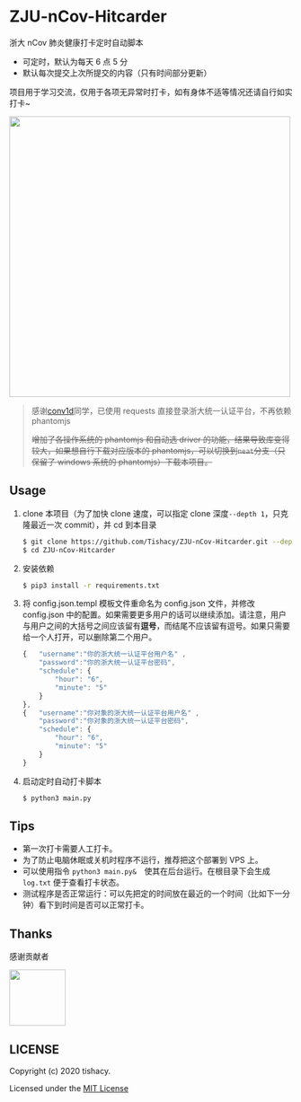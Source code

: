 # ZJU-nCov-Hitcarder

浙大 nCov 肺炎健康打卡定时自动脚本

 - 可定时，默认为每天 6 点 5 分
 - 默认每次提交上次所提交的内容（只有时间部分更新）

 项目用于学习交流，仅用于各项无异常时打卡，如有身体不适等情况还请自行如实打卡~

<img src="https://github.com/Tishacy/ZJU-nCov-Hitcarder/raw/master/demo.png" width="500px"/>

> 感谢[conv1d](https://github.com/conv1d)同学，已使用 requests 直接登录浙大统一认证平台，不再依赖 phantomjs
>
> ~~增加了各操作系统的 phantomjs 和自动选 driver 的功能，结果导致库变得较大，如果想自行下载对应版本的 phantomjs，可以切换到`neat`分支（只保留了 windows 系统的 phantomjs）下载本项目。~~

## Usage

1. clone 本项目（为了加快 clone 速度，可以指定 clone 深度`--depth 1`，只克隆最近一次 commit），并 cd 到本目录
    ```bash
    $ git clone https://github.com/Tishacy/ZJU-nCov-Hitcarder.git --depth 1
    $ cd ZJU-nCov-Hitcarder
    ```
    
2. 安装依赖

    ```bash
    $ pip3 install -r requirements.txt
    ```

3. 将 config.json.templ 模板文件重命名为 config.json 文件，并修改 config.json 中的配置。如果需要更多用户的话可以继续添加。请注意，用户与用户之间的大括号之间应该留有**逗号**，而结尾不应该留有逗号。如果只需要给一个人打开，可以删除第二个用户。
  
    ```javascript
    {   "username":"你的浙大统一认证平台用户名" , 
        "password":"你的浙大统一认证平台密码",
        "schedule": {
            "hour": "6",
            "minute": "5"
        } 
    },
    {   "username":"你对象的浙大统一认证平台用户名" , 
        "password":"你对象的浙大统一认证平台密码",
        "schedule": {
            "hour": "6",
            "minute": "5"
        } 
    }
    ```

4. 启动定时自动打卡脚本

   ```bash
   $ python3 main.py
   ```


## Tips

- 第一次打卡需要人工打卡。
- 为了防止电脑休眠或关机时程序不运行，推荐把这个部署到 VPS 上。
- 可以使用指令 `python3 main.py&`　使其在后台运行。在根目录下会生成 `log.txt` 便于查看打卡状态。
- 测试程序是否正常运行：可以先把定的时间放在最近的一个时间（比如下一分钟）看下到时间是否可以正常打卡。


## Thanks

感谢贡献者

<a href="https://github.com/conv1d"><img src="https://avatars2.githubusercontent.com/u/24759956" width="100px" height="100px"></a>


## LICENSE

Copyright (c) 2020 tishacy.

Licensed under the [MIT License](https://github.com/Tishacy/ZJU-nCov-Hitcarder/blob/master/LICENSE)
